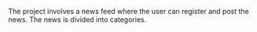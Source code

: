 The project involves a news feed where the user can register and post the news. The news is divided into categories.

